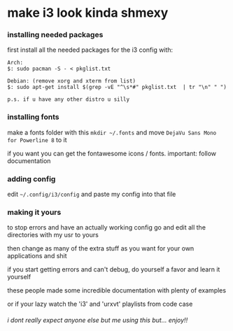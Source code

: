 # make i3 look kinda shmexy

### installing needed packages
first install all the needed packages for the i3 config with:
```
Arch:
$: sudo pacman -S - < pkglist.txt

Debian: (remove xorg and xterm from list)
$: sudo apt-get install $(grep -vE "^\s*#" pkglist.txt  | tr "\n" " ")

p.s. if u have any other distro u silly
```


### installing fonts
make a fonts folder with this `mkdir ~/.fonts` and move `DejaVu Sans Mono for Powerline 8` to it

if you want you can get the fontawesome icons / fonts. important: follow documentation


### adding config
edit `~/.config/i3/config` and paste my config into that file


### making it yours
to stop errors and have an actually working config go and edit all the directories with my usr to yours

then change as many of the extra stuff as you want for your own applications and shit

if you start getting errors and can't debug, do yourself a favor and learn it yourself

these people made some incredible documentation with plenty of examples

or if your lazy watch the 'i3' and 'urxvt' playlists from code case



###### i dont really expect anyone else but me using this but... enjoy!!
